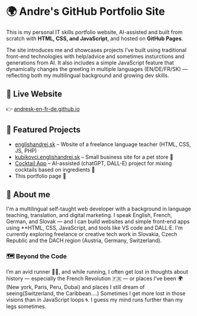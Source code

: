 # 🌍 Andre's GitHub Portfolio Site

This is my personal IT skills portfolio website, AI-assisted and built from scratch with **HTML, CSS, and JavaScript**, and hosted on **GitHub Pages**.

The site introduces me and showcases projects I’ve built using traditional front-end technologies with help/advice and sometimes insturctions and generations from AI. It also includes a simple JavaScript feature that dynamically changes the greeting in multiple languages (EN/DE/FR/SK) — reflecting both my multilingual background and growing dev skills.


## 🔗 Live Website  
👉 [andresk-en-fr-de.github.io](https://andresk-en-fr-de.github.io)


## 🧪 Featured Projects
- [englishandrej.sk](https://englishandrej.sk) –  Wbsite of a freelance language teacher (HTML, CSS, JS, PHP)
- [kubikovci.englishandrej.sk](https://kubikovci.englishandrej.sk) – Small business site for a pet store 🐾
- [Cocktail App](https://andresk-en-fr-de.github.io/andre-s-cocktail-app/) – AI-assisted (chatGPT, DALL-E) project for mixing cocktails based on ingredients 🍹
- This portfolio page 🚀


## 📝 About me
I'm a multilingual self-taught web developer with a background in language teaching, translation, and digital marketing. I speak English, French, German, and Slovak — and I can build websites and simple front-end apps using **HTML, CSS, JavaScript, and tools like VS code and DALL·E. I'm currently exploring freelance or creative tech work in Slovakia, Czech Republic and the DACH region (Austria, Germany, Switzerland).

### 🗺️ Beyond the Code

I’m an avid runner 🏃‍♂️, and while running, I often get lost in thoughts about history — especially the French Revolution 🇫🇷 — or places I’ve been 🌍 (New york, Paris, Peru, Dubai) and places I still dream of seeing(Switzerland, the Caribbean....) Sometimes I get more lost in those visions than in JavaScript loops 🌀. I guess my mind runs further than my legs sometimes.


